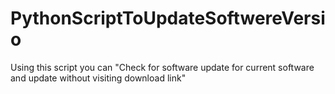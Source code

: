 # PythonScriptToUpdateSoftwereVersio
Using this script you can "Check for software update for current software and update without visiting download link"
